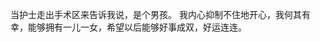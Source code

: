 当护士走出手术区来告诉我说，是个男孩。
我内心抑制不住地开心，我何其有幸，能够拥有一儿一女，希望以后能够好事成双，好运连连。
<!-- ##{"timestamp":1505283056}## -->